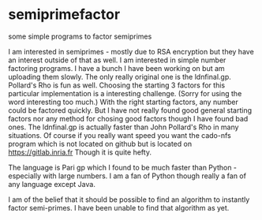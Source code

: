 # semiprimefactor
some simple programs to factor semiprimes

I am interested in semiprimes - mostly due to RSA encryption but 
they have an interest outside of that as well.  I am interested
in simple number factoring programs.  I have a bunch I have been
working on but am uploading them slowly.  The only really original
one is the ldnfinal.gp. Pollard's Rho is fun as well.  Choosing 
the starting 3 factors for this particular implementation is a
interesting challenge. (Sorry for using the word interesting too
much.) With the right starting factors, any number could be factored
quickly.  But I have not really found good general starting factors 
nor any method for chosing good factors though I have found bad ones.
The ldnfinal.gp is actually faster than John Pollard's Rho in many
situations. Of course if you really want speed you want the
cado-nfs program which is not located on github but is located
on https://gitlab.inria.fr  Though it is quite hefty. 

The language is Pari gp which I found to be much faster than 
Python - especially with large numbers.  I am a fan of Python
though really a fan of any language except Java.

I am of the belief that it should be possible to find an algorithm
to instantly factor semi-primes. I have been unable to find that
algorithm as yet.





